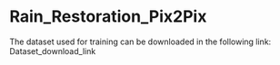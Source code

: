 # Rain_Restoration_Pix2Pix
The dataset used for training can be downloaded in the following link: Dataset_download_link
